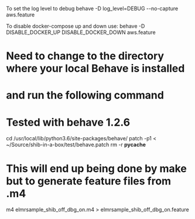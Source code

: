 To set the log level to debug
behave -D log_level=DEBUG --no-capture aws.feature

To disable docker-compose up and down use: 
behave -D DISABLE_DOCKER_UP DISABLE_DOCKER_DOWN aws.feature

# Need to change to the directory where your local Behave is installed 
# and run the following command
# Tested with behave 1.2.6
cd /usr/local/lib/python3.6/site-packages/behave/
patch -p1 < ~/Source/shib-in-a-box/test/behave.patch
rm -r __pycache__

# This will end up being done by make but to generate feature files from .m4
m4 elmrsample_shib_off_dbg_on.m4 > elmrsample_shib_off_dbg_on.feature
